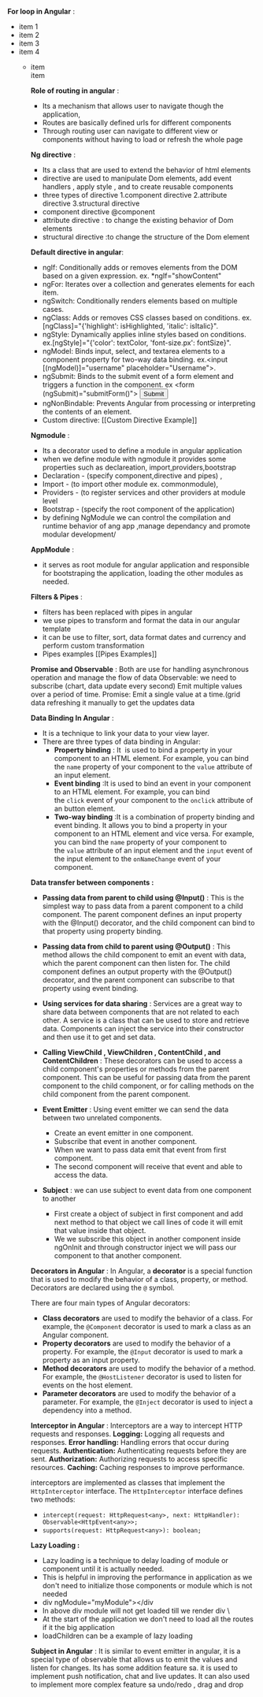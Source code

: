 
**For loop in Angular** :
<ul class="item list">
	<li>item 1</li>
	<li>item 2</li>
	<li>item 3</li>
	<li>item 4</li>
</ui>
<ul class="item list" *ngFor="let item in itemList"*>
	<li>item</li>
</ui>
<div *ngFor="let item in listofsomething">
	item
</div>

**Role of routing in angular** : 
- Its a mechanism that allows user to navigate though the application, 
- Routes are basically defined urls for different components
- Through routing user can navigate to different view or components without having to load or refresh the whole page

**Ng directive** : 
- Its a class that are used to extend the behavior of html elements
- directive are used to manipulate Dom elements, add event handlers , apply style , and to create reusable components
- three types of directive 1.component directive 2.attribute directive 3.structural directive 
- component directive @component
- attribute directive : to change the existing behavior of Dom elements 
- structural directive :to change the structure of the Dom element 

**Default directive in angular**:
- ngIf: Conditionally adds or removes elements from the DOM based on a given expression. 
           ex. *ngIf="showContent"
- ngFor: Iterates over a collection and generates elements for each item.
- ngSwitch: Conditionally renders elements based on multiple cases.
- ngClass: Adds or removes CSS classes based on conditions. ex.[ngClass]="{'highlight': isHighlighted, 'italic': isItalic}".
- ngStyle: Dynamically applies inline styles based on conditions. ex.[ngStyle]="{'color': textColor, 'font-size.px': fontSize}".
- ngModel: Binds input, select, and textarea elements to a component property for two-way data binding. ex.<input [(ngModel)]="username" placeholder="Username">.
- ngSubmit: Binds to the submit event of a form element and triggers a function in the component.
   ex 	<form (ngSubmit)="submitForm()">
					<!-- form controls -->
					<button type="submit">Submit</button>
					</form>
- ngNonBindable: Prevents Angular from processing or interpreting the contents of an element.
- Custom directive: [[Custom Directive Example]]

**Ngmodule** :
- Its a decorator used to define a module in angular application
- when we define module with ngmodule it provides some properties such as declareation, import,providers,bootstrap
- Declaration - (specify component,directive and pipes) , 
- Import - (to import other module ex. commonmodule), 
- Providers - (to register services and other providers at module level
- Bootstrap - (specify the root component of the application)
- by defining NgModule we can control the compilation and runtime behavior of ang app ,manage dependancy and promote modular development/

**AppModule** :
- it serves as root module for angular application and responsible for bootstraping the application, loading the other modules as needed.

**Filters & Pipes** :
- filters has been replaced with pipes in angular
- we use pipes to transform and format the data in our angular template 
- it can be use to filter, sort, data format dates and currency and perform custom transformation
- Pipes examples [[Pipes Examples]]


**Promise and Observable** : 
Both are use for handling asynchronous operation and manage the flow of data
	Observable: we need to subscribe (chart, data update every second)
				Emit multiple values over a period of time.
	Promise: Emit a single value at a time.(grid data refreshing it manually to get the updates data

**Data Binding In Angular** :
- It is a technique to link your data to your view layer.
- There are three types of data binding in Angular:
	- **Property binding** : It  is used to bind a property in your component to an HTML element. For example, you can bind the `name` property of your component to the `value` attribute of an input element.
	- **Event binding** :It is used to bind an event in your component to an HTML element. For example, you can bind the `click` event of your component to the `onclick` attribute of an button element.
	- **Two-way binding** :It is a combination of property binding and event binding. It allows you to bind a property in your component to an HTML element and vice versa. For example, you can bind the `name` property of your component to the `value` attribute of an input element and the `input` event of the input element to the `onNameChange` event of your component.

**Data transfer between components  :**  
- **Passing data from parent to child using @Input()** : This is the simplest way to pass data from a parent component to a child component. The parent component defines an input property with the @Input() decorator, and the child component can bind to that property using property binding.
	
- **Passing data from child to parent using @Output()** : This method allows the child component to emit an event with data, which the parent component can then listen for. The child component defines an output property with the @Output() decorator, and the parent component can subscribe to that property using event binding.

- **Using services for data sharing** : Services are a great way to share data between components that are not related to each other. A service is a class that can be used to store and retrieve data. Components can inject the service into their constructor and then use it to get and set data.

- **Calling ViewChild , ViewChildren , ContentChild , and ContentChildren** : These decorators can be used to access a child component's properties or methods from the parent component. This can be useful for passing data from the parent component to the child component, or for calling methods on the child component from the parent component.

- **Event Emitter** : Using event emitter we can send the data between two unrelated components.
	- Create an event emitter in one component.
	- Subscribe that event in another component.
	- When we want to pass data emit that event from first component.
	- The second component will receive that event and able to access the data.
	
- **Subject** : we can use subject to event data from one component to another 
	- First create a object of subject in first component and add next method to that object we call lines of code it will emit that value inside that object.
	- We we subscribe this object in another component inside ngOnInit and through constructor inject we will pass our component to that another component. 
 


**Decorators in Angular** : 
In Angular, a **decorator** is a special function that is used to modify the behavior of a class, property, or method. Decorators are declared using the `@` symbol.

There are four main types of Angular decorators:

- **Class decorators** are used to modify the behavior of a class. For example, the `@Component` decorator is used to mark a class as an Angular component.
- **Property decorators** are used to modify the behavior of a property. For example, the `@Input` decorator is used to mark a property as an input property.
- **Method decorators** are used to modify the behavior of a method. For example, the `@HostListener` decorator is used to listen for events on the host element.
- **Parameter decorators** are used to modify the behavior of a parameter. For example, the `@Inject` decorator is used to inject a dependency into a method.

**Interceptor in Angular** :
Interceptors are a way to intercept HTTP requests and responses.
**Logging:** Logging all requests and responses.
**Error handling:** Handling errors that occur during requests.
**Authentication:** Authenticating requests before they are sent.
**Authorization:** Authorizing requests to access specific resources.
**Caching:** Caching responses to improve performance.

interceptors are implemented as classes that implement the `HttpInterceptor` interface. The `HttpInterceptor` interface defines two methods:
- `intercept(request: HttpRequest<any>, next: HttpHandler): Observable<HttpEvent<any>>;`
- `supports(request: HttpRequest<any>): boolean;`

**Lazy Loading :** 
- Lazy loading is a technique to delay loading of module or component until it is actually needed.
- This is helpful in improving the performance in application as we don't need to initialize those components or module which is not needed
- div ngModule="myModule"></div
- In above div module will not get loaded till we render div \
- At the start of the application we don't need to load all the routes if it the big application
- loadChildren can be a example of lazy loading 

**Subject in Angular** :
It is similar to event emitter in angular, it is a special type of observable that allows us to emit the values and listen for changes. 
Its has some addition feature sa. it is used to implement push notification, chat and live updates. It can also used to implement more complex feature sa undo/redo , drag and drop 


<div ngModule="myModule"></div>

